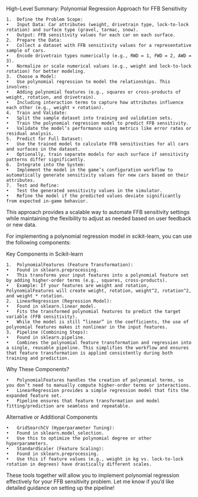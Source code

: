 High-Level Summary: Polynomial Regression Approach for FFB Sensitivity

	1.	Define the Problem Scope:
	•	Input Data: Car attributes (weight, drivetrain type, lock-to-lock rotation) and surface type (gravel, tarmac, snow).
	•	Output: FFB sensitivity values for each car on each surface.
	2.	Prepare the Data:
	•	Collect a dataset with FFB sensitivity values for a representative sample of cars.
	•	Encode drivetrain types numerically (e.g., RWD = 1, FWD = 2, AWD = 3).
	•	Normalize or scale numerical values (e.g., weight and lock-to-lock rotation) for better modeling.
	3.	Choose a Model:
	•	Use polynomial regression to model the relationships. This involves:
	•	Adding polynomial features (e.g., squares or cross-products of weight, rotation, and drivetrain).
	•	Including interaction terms to capture how attributes influence each other (e.g., weight × rotation).
	4.	Train and Validate:
	•	Split the sample dataset into training and validation sets.
	•	Train the polynomial regression model to predict FFB sensitivity.
	•	Validate the model’s performance using metrics like error rates or residual analysis.
	5.	Predict for Full Dataset:
	•	Use the trained model to calculate FFB sensitivities for all cars and surfaces in the dataset.
	•	Optionally, train separate models for each surface if sensitivity patterns differ significantly.
	6.	Integrate into the System:
	•	Implement the model in the game’s configuration workflow to automatically generate sensitivity values for new cars based on their attributes.
	7.	Test and Refine:
	•	Test the generated sensitivity values in the simulator.
	•	Refine the model if the predicted values deviate significantly from expected in-game behavior.

This approach provides a scalable way to automate FFB sensitivity settings while maintaining the flexibility to adjust as needed based on user feedback or new data.

For implementing a polynomial regression model in scikit-learn, you can use the following components:

Key Components in Scikit-learn

	1.	PolynomialFeatures (Feature Transformation):
	•	Found in sklearn.preprocessing.
	•	This transforms your input features into a polynomial feature set by adding higher-order terms (e.g., squares, cross-products).
	•	Example: If your features are weight and rotation, PolynomialFeatures will create weight, rotation, weight^2, rotation^2, and weight * rotation.
	2.	LinearRegression (Regression Model):
	•	Found in sklearn.linear_model.
	•	Fits the transformed polynomial features to predict the target variable (FFB sensitivity).
	•	While the model is still “linear” in the coefficients, the use of polynomial features makes it nonlinear in the input features.
	3.	Pipeline (Combining Steps):
	•	Found in sklearn.pipeline.
	•	Combines the polynomial feature transformation and regression into a single, reusable pipeline. This simplifies the workflow and ensures that feature transformation is applied consistently during both training and prediction.

Why These Components?

	•	PolynomialFeatures handles the creation of polynomial terms, so you don’t need to manually compute higher-order terms or interactions.
	•	LinearRegression provides a simple regression model that fits the expanded feature set.
	•	Pipeline ensures that feature transformation and model fitting/prediction are seamless and repeatable.

Alternative or Additional Components

	•	GridSearchCV (Hyperparameter Tuning):
	•	Found in sklearn.model_selection.
	•	Use this to optimize the polynomial degree or other hyperparameters.
	•	StandardScaler (Feature Scaling):
	•	Found in sklearn.preprocessing.
	•	Use this if feature values (e.g., weight in kg vs. lock-to-lock rotation in degrees) have drastically different scales.

These tools together will allow you to implement polynomial regression effectively for your FFB sensitivity problem. Let me know if you’d like detailed guidance on setting up the pipeline!